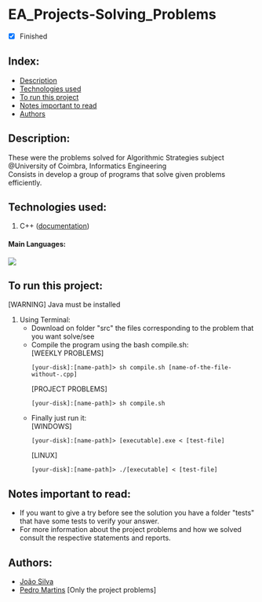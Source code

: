 # EA_Projects-Solving_Problems
- [x] Finished

## Index:
- [Description](#description)
- [Technologies used](#technologies-used)
- [To run this project](#to-run-this-project)
- [Notes important to read](#notes-important-to-read)
- [Authors](#authors)

## Description:
These were the problems solved for Algorithmic Strategies subject @University of Coimbra, Informatics Engineering <br>
Consists in develop a group of programs that solve given problems efficiently.

## Technologies used:
1. C++ ([documentation](https://devdocs.io/cpp/))

#### Main Languages:
![](https://img.shields.io/badge/-C++-333333?style=flat&logo=C%2B%2B&logoColor=895BE6)

## To run this project:
[WARNING] Java must be installed<br>
1. Using Terminal:
    * Download on folder "src" the files corresponding to the problem that you want solve/see
    * Compile the program using the bash compile.sh:<br>
      [WEEKLY PROBLEMS]
      ```shellscript
      [your-disk]:[name-path]> sh compile.sh [name-of-the-file-without-.cpp]
      ```
      [PROJECT PROBLEMS]
      ```shellscript
      [your-disk]:[name-path]> sh compile.sh
      ```
    * Finally just run it:<br>
      [WINDOWS]
      ```shellscript 
      [your-disk]:[name-path]> [executable].exe < [test-file]
      ```
      [LINUX]
      ```shellscript 
      [your-disk]:[name-path]> ./[executable] < [test-file]
      ```

## Notes important to read:
   - If you want to give a try before see the solution you have a folder "tests" that have some tests to verify your answer.
   - For more information about the project problems and how we solved consult the respective statements and reports.

## Authors:
- [João Silva](https://github.com/ikikara)
- [Pedro Martins](https://github.com/PedroMartinsUC) [Only the project problems]
